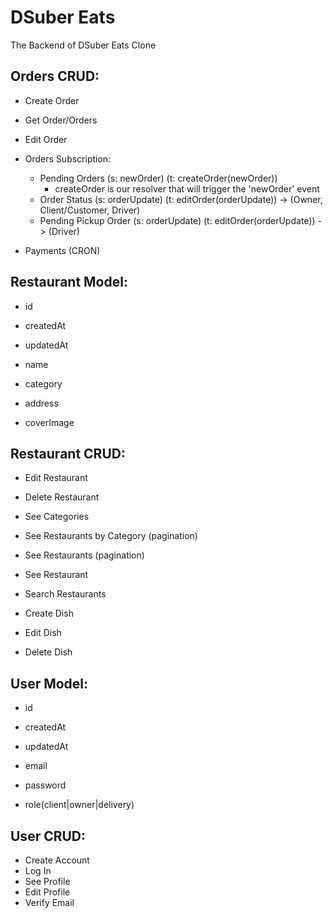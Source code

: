 # DSuber Eats

The Backend of DSuber Eats Clone

## Orders CRUD:

- Create Order
- Get Order/Orders
- Edit Order

- Orders Subscription:
    - Pending Orders (s: newOrder) (t: createOrder(newOrder)) 
        - createOrder is our resolver that will trigger the 'newOrder' event
    - Order Status (s: orderUpdate) (t: editOrder(orderUpdate)) -> (Owner, Client/Customer, Driver)
    - Pending Pickup Order (s: orderUpdate) (t: editOrder(orderUpdate)) -> (Driver)

- Payments (CRON)

## Restaurant Model:

- id
- createdAt
- updatedAt

- name
- category
- address
- coverImage

## Restaurant CRUD:

- Edit Restaurant
- Delete Restaurant

- See Categories
- See Restaurants by Category (pagination)
- See Restaurants (pagination)
- See Restaurant
- Search Restaurants

- Create Dish
- Edit Dish
- Delete Dish

## User Model:

- id
- createdAt
- updatedAt

- email
- password
- role(client|owner|delivery)

## User CRUD:

- Create Account
- Log In
- See Profile
- Edit Profile
- Verify Email